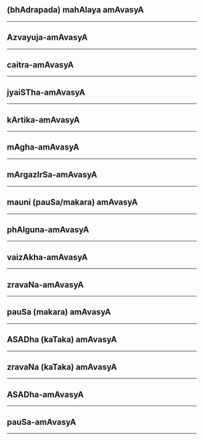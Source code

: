 ## (bhAdrapada) mahAlaya amAvasyA


---
## Azvayuja-amAvasyA


---
## caitra-amAvasyA


---
## jyaiSTha-amAvasyA


---
## kArtika-amAvasyA


---
## mAgha-amAvasyA


---
## mArgazIrSa-amAvasyA


---
## mauni (pauSa/makara) amAvasyA


---
## phAlguna-amAvasyA


---
## vaizAkha-amAvasyA


---
## zravaNa-amAvasyA


---
## pauSa (makara) amAvasyA


---
## ASADha (kaTaka) amAvasyA


---
## zravaNa (kaTaka) amAvasyA


---
## ASADha-amAvasyA


---
## pauSa-amAvasyA


---
